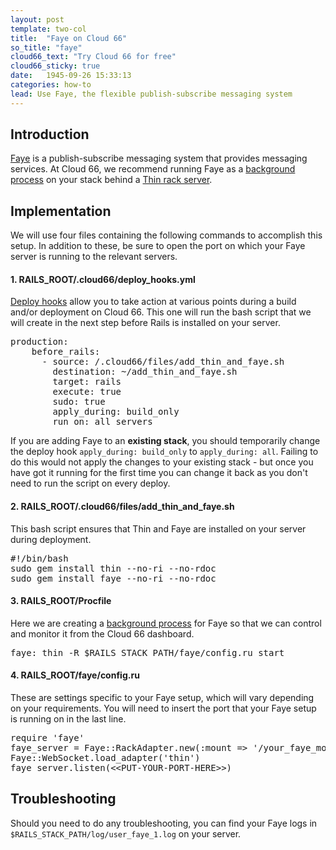 ```yaml
---
layout: post
template: two-col
title:  "Faye on Cloud 66"
so_title: "faye"
cloud66_text: "Try Cloud 66 for free"
cloud66_sticky: true
date:   1945-09-26 15:33:13
categories: how-to
lead: Use Faye, the flexible publish-subscribe messaging system
---
```



## Introduction

<a href="http://faye.jcoglan.com/">Faye</a> is a publish-subscribe messaging system that provides messaging services. At Cloud 66, we recommend running Faye as a [background process](/stack-features/proc-files.html) on your stack behind a [Thin rack server](/web-server/thin-rack-server.html).

## Implementation

We will use four files containing the following commands to accomplish this setup. In addition to these, be sure to open the port on which your Faye server is running to the relevant servers.

#### 1. RAILS&#95;ROOT/.cloud66/deploy&#95;hooks.yml

[Deploy hooks](/stack-features/redeployment-hook.html) allow you to take action at various points during a build and/or deployment on Cloud 66. This one will run the bash script that we will create in the next step before Rails is installed on your server.

<pre class='terminal'>
production:
    before&#95;rails:
      - source: /.cloud66/files/add&#95;thin&#95;and&#95;faye.sh
        destination: ~/add&#95;thin&#95;and&#95;faye.sh
        target: rails
        execute: true
        sudo: true
        apply&#95;during: build&#95;only
        run&#95;on: all&#95;servers
</pre>

If you are adding Faye to an <b>existing stack</b>, you should temporarily change the deploy hook <code>apply&#95;during: build&#95;only</code> to <code>apply&#95;during: all</code>. Failing to do this would not apply the changes to your existing stack - but once you have got it running for the first time you can change it back as you don't need to run the script on every deploy.

#### 2. RAILS&#95;ROOT/.cloud66/files/add&#95;thin&#95;and&#95;faye.sh
This bash script ensures that Thin and Faye are installed on your server during deployment.

<pre class='terminal'>
#!/bin/bash
sudo gem install thin --no-ri --no-rdoc
sudo gem install faye --no-ri --no-rdoc
</pre>

#### 3. RAILS&#95;ROOT/Procfile
Here we are creating a [background process](/stack-features/proc-files.html) for Faye so that we can control and monitor it from the Cloud 66 dashboard.

<pre class='terminal'>
faye: thin -R $RAILS&#95;STACK&#95;PATH/faye/config.ru start
</pre>

#### 4. RAILS&#95;ROOT/faye/config.ru
These are settings specific to your Faye setup, which will vary depending on your requirements. You will need to insert the port that your Faye setup is running on in the last line.

<pre class='terminal'>
require 'faye'
faye&#95;server = Faye::RackAdapter.new(:mount =&gt; '/your&#95;faye&#95;mount', :timeout =&gt; 45)
Faye::WebSocket.load&#95;adapter('thin')
faye&#95;server.listen(&lt;&lt;PUT-YOUR-PORT-HERE&gt;&gt;)
</pre>

## Troubleshooting
Should you need to do any troubleshooting, you can find your Faye logs in <code>$RAILS&#95;STACK&#95;PATH/log/user&#95;faye&#95;1.log</code> on your server.